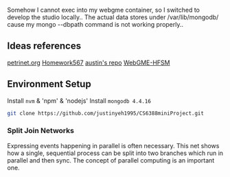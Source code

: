 
Somehow I cannot exec into my webgme container, so I switched to develop the studio locally..
The actual data stores under /var/lib/mongodb/ cause my mongo --dbpath <path> command is not working properly..

## Ideas references
[petrinet.org](http://petrinet.org/)
[Homework567](https://mic.isis.vanderbilt.edu/?project=aadid_chih_d_ting_p_yeh_at_Vanderbilt_p_Edu%2BHomework567&branch=master&node=root&visualizer=METAAspect&tab=1&layout=DefaultLayout&selection=%2FH)
[austin's repo](https://github.com/austinjhunt/petrinet-webgme-designstudio/)
[WebGME-HFSM](https://github.com/finger563/webgme-hfsm)

## Environment Setup

Install `nvm` & 'npm' & 'nodejs'
Install `mongodb 4.4.16`

```sh
git clone https://github.com/justinyeh1995/CS6388miniProject.git
```


### Split Join Networks

Expressing events happening in parallel is often necessary. 
This net shows how a single, sequential process can be split into two branches which run in parallel and then sync. 
The concept of parallel computing is an important one.
